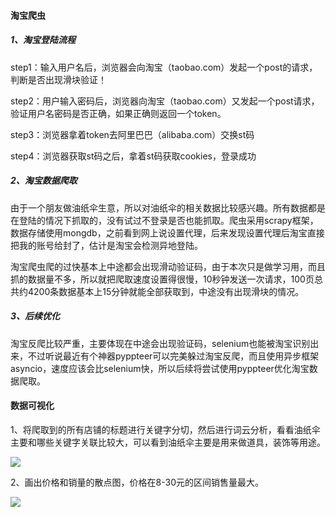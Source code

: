 #### 淘宝爬虫

##### 1、淘宝登陆流程

step1：输入用户名后，浏览器会向淘宝（taobao.com）发起一个post的请求，判断是否出现滑块验证！

step2：用户输入密码后，浏览器向淘宝（taobao.com）又发起一个post请求，验证用户名密码是否正确，如果正确则返回一个token。

step3：浏览器拿着token去阿里巴巴（alibaba.com）交换st码

step4：浏览器获取st码之后，拿着st码获取cookies，登录成功

##### 2、淘宝数据爬取

由于一个朋友做油纸伞生意，所以对油纸伞的相关数据比较感兴趣。所有数据都是在登陆的情况下抓取的，没有试过不登录是否也能抓取。爬虫采用scrapy框架，数据存储使用mongdb，之前看到网上说设置代理，后来发现设置代理后淘宝直接把我的账号给封了，估计是淘宝会检测异地登陆。

淘宝爬虫爬的过快基本上中途都会出现滑动验证码，由于本次只是做学习用，而且抓的数据量不多，所以就把爬取速度设置得很慢，10秒钟发送一次请求，100页总共约4200条数据基本上15分钟就能全部获取到，中途没有出现滑块的情况。

##### 3、后续优化

淘宝反爬比较严重，主要体现在中途会出现验证码，selenium也能被淘宝识别出来，不过听说最近有个神器pyppteer可以完美躲过淘宝反爬，而且使用异步框架asyncio，速度应该会比selenium快，所以后续将尝试使用pyppteer优化淘宝数据爬取。

#### 数据可视化

1、将爬取到的所有店铺的标题进行关键字分切，然后进行词云分析，看看油纸伞主要和哪些关键字关联比较大，可以看到油纸伞主要是用来做道具，装饰等用途。

![](https://github.com/oliverstian/taobao_spider/blob/master/imgs/词云.png)

2、画出价格和销量的散点图，价格在8-30元的区间销售量最大。

![](https://github.com/oliverstian/taobao_spider/blob/master/imgs/散点图.png)
